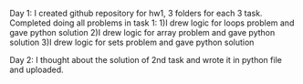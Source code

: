 Day 1:
      I created github repository for hw1, 3 folders for each 3 task.
      Completed doing all problems in task 1:
      1)I drew logic for loops problem and gave python solution
      2)I drew logic for array problem and gave python solution
      3)I drew logic for sets problem and gave python solution

Day 2:
     I thought about the solution of 2nd task and wrote it in python file and uploaded.

